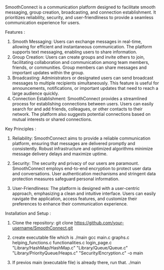 SmoothConnect is a communication platform designed to facilitate smooth messaging, group creation, broadcasting, and connection establishment. It prioritizes reliability, security, and user-friendliness to provide a seamless communication experience for users.

Features :
1. Smooth Messaging: Users can exchange messages in real-time, allowing for efficient and instantaneous communication. The platform supports text messaging, enabling users to share information.
2. Group Creation: Users can create groups and invite others to join, facilitating collaboration and communication among team members, friends, or communities. Group members can share messages and important updates within the group.
3. Broadcasting: Administrators or designated users can send broadcast messages to multiple recipients simultaneously. This feature is useful for announcements, notifications, or important updates that need to reach a large audience quickly.
4. Connection Establishment: SmoothConnect provides a streamlined process for establishing connections between users. Users can easily search for and add friends, colleagues, or other contacts to their network. The platform also suggests potential connections based on mutual interests or shared connections.

Key Principles : 
1. Reliability: SmoothConnect aims to provide a reliable communication platform, ensuring that messages are delivered promptly and consistently. Robust infrastructure and optimized algorithms minimize message delivery delays and maximize uptime.

2. Security: The security and privacy of our users are paramount. SmoothConnect employs end-to-end encryption to protect user data and conversations. User authentication mechanisms and stringent data protection measures safeguard personal information.

3. User-Friendliness: The platform is designed with a user-centric approach, emphasizing a clean and intuitive interface. Users can easily navigate the application, access features, and customize their preferences to enhance their communication experience.


Installation and Setup : 

1. Clone the repository:
   git clone https://github.com/your-username/SmoothConnect.git

2. create executable file which is ./main
   gcc main.c graphs.c helping_functions.c functionalities.c login_page.c "Library/HashMap/HashMap.c" "Library/Queue/Queue.c" "Library/PriorityQueue/Heaps.c"    "Security/Encryption.c" -o main

3. If previos main (executable file) is already there, run that.
   ./main







